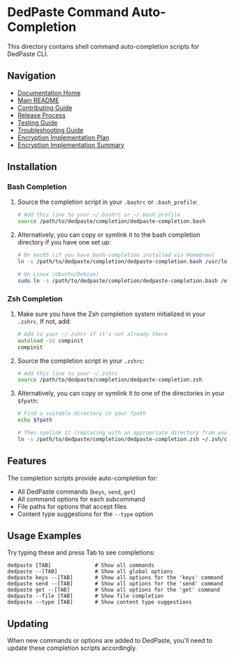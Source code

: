 # DedPaste Command Auto-Completion

This directory contains shell command auto-completion scripts for DedPaste CLI.

## Navigation

- [Documentation Home](../README.md)
- [Main README](../../README.md)
- [Contributing Guide](../CONTRIBUTING.md)
- [Release Process](../RELEASE-PROCESS.md)
- [Testing Guide](../TESTING.md)
- [Troubleshooting Guide](../troubleshooting.md)
- [Encryption Implementation Plan](../encryption-implementation-plan.md)
- [Encryption Implementation Summary](../encryption-implementation-summary.md)

## Installation

### Bash Completion

1. Source the completion script in your `.bashrc` or `.bash_profile`:

   ```bash
   # Add this line to your ~/.bashrc or ~/.bash_profile
   source /path/to/dedpaste/completion/dedpaste-completion.bash
   ```

2. Alternatively, you can copy or symlink it to the bash completion directory if you have one set up:

   ```bash
   # On macOS (if you have bash-completion installed via Homebrew)
   ln -s /path/to/dedpaste/completion/dedpaste-completion.bash /usr/local/etc/bash_completion.d/dedpaste

   # On Linux (Ubuntu/Debian)
   sudo ln -s /path/to/dedpaste/completion/dedpaste-completion.bash /etc/bash_completion.d/dedpaste
   ```

### Zsh Completion

1. Make sure you have the Zsh completion system initialized in your `.zshrc`. If not, add:

   ```zsh
   # Add to your ~/.zshrc if it's not already there
   autoload -Uz compinit
   compinit
   ```

2. Source the completion script in your `.zshrc`:

   ```zsh
   # Add this line to your ~/.zshrc
   source /path/to/dedpaste/completion/dedpaste-completion.zsh
   ```

3. Alternatively, you can copy or symlink it to one of the directories in your `$fpath`:

   ```zsh
   # Find a suitable directory in your fpath
   echo $fpath
   
   # Then symlink it (replacing with an appropriate directory from your fpath)
   ln -s /path/to/dedpaste/completion/dedpaste-completion.zsh ~/.zsh/completions/_dedpaste
   ```

## Features

The completion scripts provide auto-completion for:

- All DedPaste commands (`keys`, `send`, `get`)
- All command options for each subcommand
- File paths for options that accept files
- Content type suggestions for the `--type` option

## Usage Examples

Try typing these and press Tab to see completions:

```
dedpaste [TAB]              # Show all commands
dedpaste --[TAB]            # Show all global options
dedpaste keys --[TAB]       # Show all options for the 'keys' command
dedpaste send --[TAB]       # Show all options for the 'send' command
dedpaste get --[TAB]        # Show all options for the 'get' command
dedpaste --file [TAB]       # Show file completion
dedpaste --type [TAB]       # Show content type suggestions
```

## Updating

When new commands or options are added to DedPaste, you'll need to update these completion scripts accordingly.
